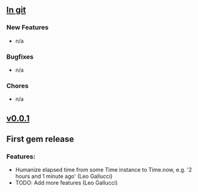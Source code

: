 ## [In git](https://github.com/elgalu/time_ago_in_words/compare/v0.0.1...HEAD)

### New Features
* n/a

### Bugfixes
* n/a

### Chores
* n/a

## [v0.0.1](https://github.com/elgalu/time_ago_in_words/tree/v0.0.1)

## First gem release

### Features:
* Humanize elapsed time from some Time instance to Time.now, e.g. '2 hours and 1 minute ago' (Leo Gallucci)
* TODO: Add more features (Leo Gallucci)
